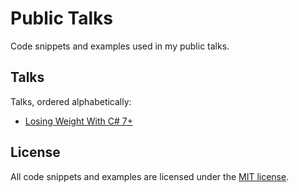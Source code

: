 # Public Talks
Code snippets and examples used in my public talks.

## Talks
Talks, ordered alphabetically:

- [Losing Weight With C# 7+](LosingWeightWithCSharp7+)

## License
All code snippets and examples are licensed under the [MIT license](LICENSE).